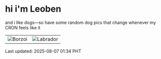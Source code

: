 # hi i'm Leoben

and i like dogs—so have some random dog pics that change whenever my CRON feels like it

|  |  |
|--------|----------|
| ![Borzoi](https://random-dog-vercel.vercel.app/api/random-borzoi?v=1754501657) | ![Labrador](https://random-dog-vercel.vercel.app/api/random-labrador?v=1754501657) |

Last updated: 2025-08-07 01:34 PHT
